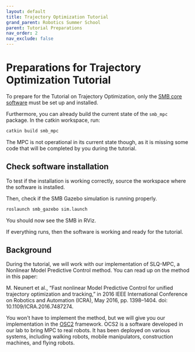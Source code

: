 ```yaml
---
layout: default
title: Trajectory Optimization Tutorial
grand_parent: Robotics Summer School
parent: Tutorial Preparations
nav_order: 2
nav_exclude: false
---
```


# Preparations for Trajectory Optimization Tutorial

To prepare for the Tutorial on Trajectory Optimization, only the [SMB core software](../../core-software/installation_core.md) must be set up and installed.

Furthermore, you can already build the current state of the `smb_mpc` package. In the catkin workspace, run:
```bash
catkin build smb_mpc
```

The MPC is not operational in its current state though, as it is missing some code that will be completed by you during the tutorial.

## Check software installation
To test if the installation is working correctly, source the workspace where the software is installed.

Then, check if the SMB Gazebo simulation is running properly.
```bash
roslaunch smb_gazebo sim.launch
```
You should now see the SMB in RViz.


If everything runs, then the software is working and ready for the tutorial.

## Background
During the tutorial, we will work with our implementation of SLQ-MPC, a Nonlinear Model Predictive Control method.
You can read up on the method in this paper:

M. Neunert et al., “Fast nonlinear Model Predictive Control for unified trajectory optimization and tracking,” in 2016 IEEE International Conference on Robotics and Automation (ICRA), May 2016, pp. 1398–1404. doi: 10.1109/ICRA.2016.7487274.

You won't have to implement the method, but we will give you our implementation in the [OSC2](https://github.com/leggedrobotics/ocs2) framework.
OCS2 is a software developed in our lab to bring MPC to real robots. It has been deployed on various systems, including walking robots, mobile manipulators, construction machines, and flying robots.
